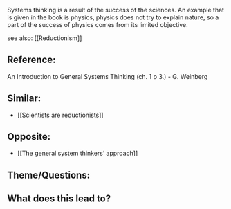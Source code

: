 
Systems thinking is a result of the success of the sciences. An example that is given in the book is physics, physics does not try to explain nature, so a part of the success of physics comes from its limited objective.

see also: [[Reductionism]]

## Reference:

An Introduction to General Systems Thinking (ch. 1 p 3.) - G. Weinberg

## Similar:
- [[Scientists are reductionists]]

## Opposite:
- [[The general system thinkers’ approach]]

## Theme/Questions:

## What does this lead to?